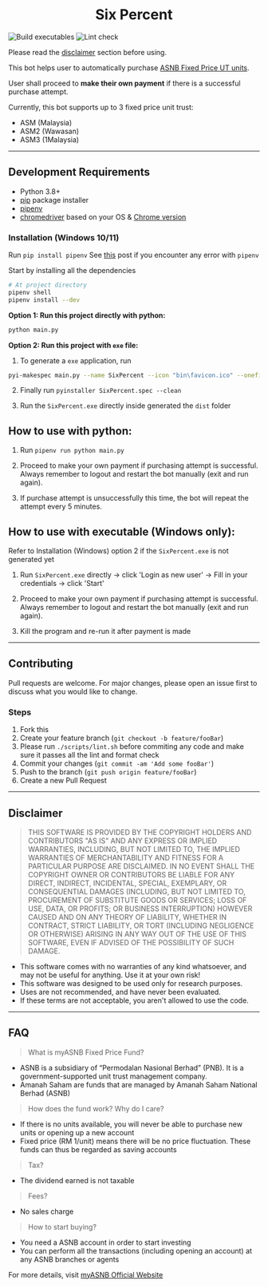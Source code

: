 <h1 align="center">Six Percent</h1>

![Build executables](https://github.com/ngshiheng/six-percent/workflows/Build%20executables/badge.svg?branch=master)
![Lint check](https://github.com/ngshiheng/six-percent/workflows/Lint%20check/badge.svg?branch=master)

Please read the [disclaimer](#Disclaimer) section before using.

This bot helps user to automatically purchase [ASNB Fixed Price UT units](#FAQ).

User shall proceed to **make their own payment** if there is a successful purchase attempt.

Currently, this bot supports up to 3 fixed price unit trust:

-   ASM (Malaysia)
-   ASM2 (Wawasan)
-   ASM3 (1Malaysia)

---

## Development Requirements

-   Python 3.8+
-   [pip](https://pip.pypa.io/en/stable/) package installer
-   [pipenv](https://pypi.org/project/pipenv/)
-   [chromedriver](https://chromedriver.chromium.org/downloads) based on your OS & [Chrome version](chrome://settings/help)

### Installation (Windows 10/11)

Run `pip install pipenv` See [this](https://stackoverflow.com/questions/46041719/windows-reports-error-when-trying-to-install-package-using-pipenv) post if you encounter any error with `pipenv`

Start by installing all the dependencies

```bash
# At project directory
pipenv shell
pipenv install --dev
```

**Option 1: Run this project directly with python:**

```bash
python main.py
```

**Option 2: Run this project with `exe` file:**

1. To generate a `exe` application, run

```sh
pyi-makespec main.py --name SixPercent --icon "bin\favicon.ico" --onefile --console --add-binary "bin\driver\chromedriver.exe;bin\driver\\"
```

2. Finally run `pyinstaller SixPercent.spec --clean`

3. Run the `SixPercent.exe` directly inside generated the `dist` folder

## How to use with python:

1. Run `pipenv run python main.py`

2. Proceed to make your own payment if purchasing attempt is successful. Always remember to logout and restart the bot manually (exit and run again).

3. If purchase attempt is unsuccessfully this time, the bot will repeat the attempt every 5 minutes.

## How to use with executable (Windows only):

Refer to Installation (Windows) option 2 if the `SixPercent.exe` is not generated yet

1. Run `SixPercent.exe` directly -> click 'Login as new user' -> Fill in your credentials -> click 'Start'

2. Proceed to make your own payment if purchasing attempt is successful. Always remember to logout and restart the bot manually (exit and run again).

3. Kill the program and re-run it after payment is made

---

## Contributing

Pull requests are welcome. For major changes, please open an issue first to discuss what you would like to change.

### Steps

1. Fork this
2. Create your feature branch (`git checkout -b feature/fooBar`)
3. Please run `./scripts/lint.sh` before commiting any code and make sure it passes all the lint and format check
4. Commit your changes (`git commit -am 'Add some fooBar'`)
5. Push to the branch (`git push origin feature/fooBar`)
6. Create a new Pull Request

---

## Disclaimer

> THIS SOFTWARE IS PROVIDED BY THE COPYRIGHT HOLDERS AND CONTRIBUTORS "AS IS" AND ANY EXPRESS OR IMPLIED WARRANTIES, INCLUDING, BUT NOT LIMITED TO, THE IMPLIED WARRANTIES OF MERCHANTABILITY AND FITNESS FOR A PARTICULAR PURPOSE ARE DISCLAIMED. IN NO EVENT SHALL THE COPYRIGHT OWNER OR CONTRIBUTORS BE LIABLE FOR ANY DIRECT, INDIRECT, INCIDENTAL, SPECIAL, EXEMPLARY, OR CONSEQUENTIAL DAMAGES (INCLUDING, BUT NOT LIMITED TO, PROCUREMENT OF SUBSTITUTE GOODS OR SERVICES; LOSS OF USE, DATA, OR PROFITS; OR BUSINESS INTERRUPTION) HOWEVER CAUSED AND ON ANY THEORY OF LIABILITY, WHETHER IN CONTRACT, STRICT LIABILITY, OR TORT (INCLUDING NEGLIGENCE OR OTHERWISE) ARISING IN ANY WAY OUT OF THE USE OF THIS SOFTWARE, EVEN IF ADVISED OF THE POSSIBILITY OF SUCH DAMAGE.

-   This software comes with no warranties of any kind whatsoever, and may not be useful for anything. Use it at your own risk!
-   This software was designed to be used only for research purposes.
-   Uses are not recommended, and have never been evaluated.
-   If these terms are not acceptable, you aren't allowed to use the code.

---

## FAQ

> What is myASNB Fixed Price Fund?

-   ASNB is a subsidiary of “Permodalan Nasional Berhad” (PNB). It is a government-supported unit trust management company.
-   Amanah Saham are funds that are managed by Amanah Saham National Berhad (ASNB)

> How does the fund work? Why do I care?

-   If there is no units available, you will never be able to purchase new units or opening up a new account
-   Fixed price (RM 1/unit) means there will be no price fluctuation. These funds can thus be regarded as saving accounts

> Tax?

-   The dividend earned is not taxable

> Fees?

-   No sales charge

> How to start buying?

-   You need a ASNB account in order to start investing
-   You can perform all the transactions (including opening an account) at any ASNB branches or agents

For more details, visit [myASNB Official Website](https://www.myasnb.com.my/)
